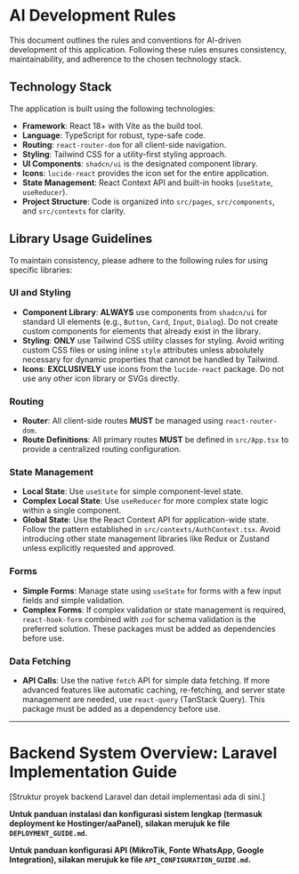 # AI Development Rules

This document outlines the rules and conventions for AI-driven development of this application. Following these rules ensures consistency, maintainability, and adherence to the chosen technology stack.

## Technology Stack

The application is built using the following technologies:

-   **Framework**: React 18+ with Vite as the build tool.
-   **Language**: TypeScript for robust, type-safe code.
-   **Routing**: `react-router-dom` for all client-side navigation.
-   **Styling**: Tailwind CSS for a utility-first styling approach.
-   **UI Components**: `shadcn/ui` is the designated component library.
-   **Icons**: `lucide-react` provides the icon set for the entire application.
-   **State Management**: React Context API and built-in hooks (`useState`, `useReducer`).
-   **Project Structure**: Code is organized into `src/pages`, `src/components`, and `src/contexts` for clarity.

## Library Usage Guidelines

To maintain consistency, please adhere to the following rules for using specific libraries:

### UI and Styling

-   **Component Library**: **ALWAYS** use components from `shadcn/ui` for standard UI elements (e.g., `Button`, `Card`, `Input`, `Dialog`). Do not create custom components for elements that already exist in the library.
-   **Styling**: **ONLY** use Tailwind CSS utility classes for styling. Avoid writing custom CSS files or using inline `style` attributes unless absolutely necessary for dynamic properties that cannot be handled by Tailwind.
-   **Icons**: **EXCLUSIVELY** use icons from the `lucide-react` package. Do not use any other icon library or SVGs directly.

### Routing

-   **Router**: All client-side routes **MUST** be managed using `react-router-dom`.
-   **Route Definitions**: All primary routes **MUST** be defined in `src/App.tsx` to provide a centralized routing configuration.

### State Management

-   **Local State**: Use `useState` for simple component-level state.
-   **Complex Local State**: Use `useReducer` for more complex state logic within a single component.
-   **Global State**: Use the React Context API for application-wide state. Follow the pattern established in `src/contexts/AuthContext.tsx`. Avoid introducing other state management libraries like Redux or Zustand unless explicitly requested and approved.

### Forms

-   **Simple Forms**: Manage state using `useState` for forms with a few input fields and simple validation.
-   **Complex Forms**: If complex validation or state management is required, `react-hook-form` combined with `zod` for schema validation is the preferred solution. These packages must be added as dependencies before use.

### Data Fetching

-   **API Calls**: Use the native `fetch` API for simple data fetching. If more advanced features like automatic caching, re-fetching, and server state management are needed, use `react-query` (TanStack Query). This package must be added as a dependency before use.

---

# Backend System Overview: Laravel Implementation Guide

[Struktur proyek backend Laravel dan detail implementasi ada di sini.]

**Untuk panduan instalasi dan konfigurasi sistem lengkap (termasuk deployment ke Hostinger/aaPanel), silakan merujuk ke file `DEPLOYMENT_GUIDE.md`.**

**Untuk panduan konfigurasi API (MikroTik, Fonte WhatsApp, Google Integration), silakan merujuk ke file `API_CONFIGURATION_GUIDE.md`.**
